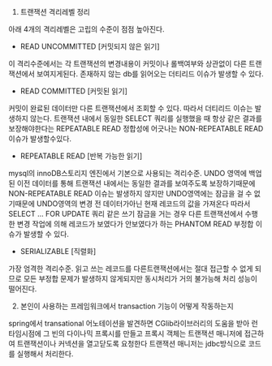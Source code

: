 1. 트랜잭션 격리레벨 정리

아래 4개의 격리레벨은 고립의 수준이 점점 높아진다.

- READ UNCOMMITTED [커밋되지 않은 읽기]

이 격리수준에서는 각 트랜잭션의 변경내용이 커밋이나 롤백여부와 
상관없이 다른 트랜잭션에서 보여지게된다.
존재하지 않는 db를 읽어오는 더티리드 이슈가 발생할 수 있다.

- READ COMMITTED [커밋된 읽기]

커밋이 완료된 데이터만 다른 트랜잭션에서 조회할 수 있다.
따라서 더티리드 이슈는 발생하지 않는다.
트랜잭션 내에서 동일한 SELECT 쿼리를 실행했을 때 
항상 같은 결과를 보장해야한다는 REPEATABLE READ 정합성에 어긋나는
NON-REPEATABLE READ 이슈가 발생할수있다.

- REPEATABLE READ [반복 가능한 읽기]

mysql의 innoDB스토리지 엔진에서 기본으로 사용되는 격리수준.
UNDO 영역에 백업된 이전 데이터를 통해
트랜잭션 내에서는 동일한 결과를 보여주도록 보장하기때문에
NON-REPEATABLE READ 이슈는 발생하지 않지만
UNDO영역에는 잠금을 걸 수 없기때문에 UNDO영역의 변경 전 데이터가아닌
현재 레코드의 값을 가져온다 따라서
SELECT ... FOR UPDATE 쿼리 같은 쓰기 잠금을 거는 경우
다른 트랜잭션에서 수행한 변경 작업에 의해 레코드가 보였다가 안보였다가 하는
PHANTOM READ 부정합 이슈가 발생할 수 있다.

- SERIALIZABLE [직렬화]

가장 엄격한 격리수준.
읽고 쓰는 레코드를 다른트랜잭션에서는 절대 접근할 수 없게 되므로
모든 부정합 문제가 발생하지 않게되지만
동시처리가 거의 불가능해 처리 성능이 떨어진다.


2. 본인이 사용하는 프레임워크에서 transaction 기능이 어떻게 작동하는지

spring에서 transational 어노테이션을 발견하면 
CGlib라이브러리의 도움을 받아 런타임시점에 그 빈의 다이나믹 프록시를 만들고
프록시 객체는 트랜잭션 매니저에 접근하여 트랜잭션이나 커넥션을 열고닫도록 요청한다
트랜잭션 매니저는 jdbc방식으로 코드를 실행해서 처리한다.

